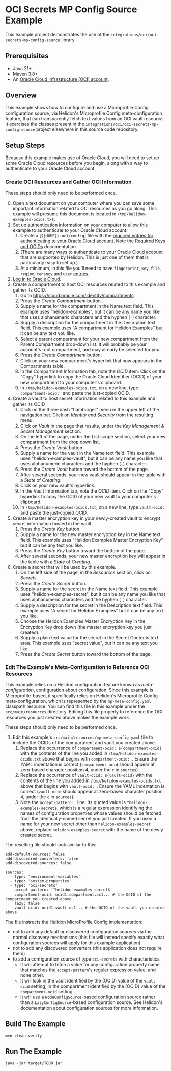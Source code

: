 # OCI Secrets MP Config Source Example

This example project demonstrates the use of the `integrations/oci/oci-secrets-mp-config-source` library.

## Prerequisites

* Java 21+
* Maven 3.8+
* An [Oracle Cloud Infrastructure (OCI) account](https://www.oracle.com/cloud/).

## Overview

This example shows how to configure and use a Microprofile Config configuration source, via Helidon's Microprofile
Config meta-configuration feature, that can transparently fetch text values from an OCI vault resource. It exercises the
classes present in the `integrations/oci/oci-secrets-mp-config-source` project elsewhere in this source code repository.

## Setup Steps

Because this example makes use of Oracle Cloud, you will need to set up some Oracle Cloud resources before you begin,
along with a way to authenticate to your Oracle Cloud account.

### Create OCI Resources and Gather OCI Information

These steps should only need to be performed once.

0. Open a text document on your computer where you can save some important information related to OCI resources as you
   go along. This example will presume this document is located in `/tmp/helidon-examples-ocids.txt`.
1. Set up authentication information on your computer to allow this example to authenticate to your Oracle Cloud
   account.
    1. Create a [`${HOME}/.oci/config`] file with the [required entries for authenticating to your Oracle Cloud
       account](https://docs.oracle.com/en-us/iaas/Content/API/Concepts/sdkconfig.htm#SDK_and_CLI_Configuration_File). Note
       the [Required Keys and
       OCIDs](https://docs.oracle.com/en-us/iaas/Content/API/Concepts/apisigningkey.htm#Required_Keys_and_OCIDs)
       documentation.
    2. (There are many ways to authenticate to your Oracle Cloud account that are supported by Helidon. This is just one
       of them that is particularly easy to set up.)
    3. At a minimum, in this file you'll need to have `fingerprint`, `key_file`, `region`, `tenancy` and `user`
       [entries](https://docs.oracle.com/en-us/iaas/Content/API/Concepts/sdkconfig.htm#ariaid-title3).
2. [Log in to Oracle Cloud](https://cloud.oracle.com/).
3. Create a compartment to host OCI resources related to this example and gather its OCID.
    1. Go to https://cloud.oracle.com/identity/compartments
    2. Press the *Create Compartment* button.
    3. Supply a name for the compartment in the Name text field. This example uses "helidon-examples", but it can be any
       name you like that uses alphanumeric characters and the hyphen (`-`) character.
    4. Supply a description for the compartment in the Description text field. This example uses "A compartment for
       Helidon Examples" but it can be any text you like.
    5. Select a parent compartment for your new compartment from the Parent Compartment drop-down list. It will probably
       be your account's root compartment, and may already be selected for you.
    6. Press the *Create Compartment* button.
    7. Click on your new compartment's hyperlink that now appears in the Compartments table.
    8. In the Compartment Information tab, note the *OCID* item. Click on the "Copy" hyperlink to copy the Oracle Cloud
       Identifier (OCID) of your new compartment to your computer's clipboard.
    9. In `/tmp/helidon-examples-ocids.txt`, on a new line, type `compartment-ocid: ` and paste the just-copied OCID.
3. Create a vault to host secret information related to this example and gather its OCID
    1. Click on the three-dash "hamburger" menu in the upper left of the navigation bar. Click on *Identity and Security*
       from the resulting menu.
    2. Click on *Vault* in the page that results, under the *Key Management & Secret Management* section.
    3. On the left of the page, under the List scope section, select your new compartment from the drop down list.
    3. Press the *Create Vault* button.
    4. Supply a name for the vault in the Name text field. This example uses "helidon-examples-vault", but it can be any
       name you like that uses alphanumeric characters and the hyphen (`-`) character.
    5. Press the *Create Vault* button toward the bottom of the page.
    6. After several seconds, your new vault should appear in the table with a *State* of *Creating*.
    7. Click on your new vault's hyperlink.
    8. In the Vault Information tab, note the *OCID* item. Click on the "Copy" hyperlink to copy the OCID of your new
       vault to your computer's clipboard.
    9. In `/tmp/helidon-examples-ocids.txt`, on a new line, type `vault-ocid: ` and paste the just-copied OCID.
4. Create a master encryption key in your newly-created vault to encrypt secret information hosted in the vault.
    1. Press the *Create Key* button.
    2. Supply a name for the new master encryption key in the Name text field. This example uses "Helidon Examples Master
       Encryption Key" but it can be any text you like.
    3. Press the *Create Key* button toward the bottom of the page.
    4. After several seconds, your new master encryption key will appear in the table with a *State* of *Creating*.
5. Create a secret that will be used by this example.
    1. On the left side of the page, in the *Resources* section, click on *Secrets*.
    2. Press the *Create Secret* button.
    3. Supply a name for the secret in the Name text field. This example uses "helidon-examples-secret", but it can be any
       name you like that uses alphanumeric characters and the hyphen (`-`) character.
    4. Supply a description for the secret in the Description text field. This example uses "A secret for Helidon
       Examples" but it can be any text you like.
    5. Choose the Helidon Examples Master Encryption Key in the Encryption Key drop down (the master encryption key you
       just created).
    6. Supply a plain text value for the secret in the Secret Contents text area. This example uses "secret value", but it
       can be any text you like.
    7. Press the *Create Secret* button toward the bottom of the page.
### Edit The Example's Meta-Configuration to Reference OCI Resources

This example relies on a Helidon configuration feature known as _meta-configuration_, configuration about
configuration. Since this example is Microprofile-based, it specifically relies on Helidon's Microprofile Config
meta-configuration, which is represented by the `mp-meta-config.yaml` classpath resource. You can find this file in this
example under the `src/main/resources` directory. Editing this file properly to reference the OCI resources you just
created above makes the example work.

These steps should only need to be performed once.

1. Edit this example's `src/main/resources/mp-meta-config-yaml` file to include the OCIDs of the compartment and vault you created above.
    1. Replace the occurrence of `compartment-ocid: ${compartment-ocid}` with the contents of the line you added in
       `/tmp/helidon-examples-ocids.txt` above that begins with `compartment-ocid: `. Ensure the YAML indentation is correct
       (`compartment-ocid` should appear at zero-based character position 4, under the `c` in `sources`).
    2. Replace the occurrence of `vault-ocid: ${vault-ocid}` with the contents of the line you added in
       `/tmp/helidon-examples-ocids.txt` above that begins with `vault-ocid: `. Ensure the YAML indentation is correct
       (`vault-ocid` should appear at zero-based character position 4, under the `c` in `sources`).
    3. Note the `accept-pattern: ` line. Its quoted value is `^helidon-examples-secret$`, which is a regular expression
       identifying the names of configuration properties whose values should be fetched from the identically-named secret
       you just created. If you used a name for your new secret other than `helidon-examples-secret` above, replace
       `helidon-examples-secret` with the name of the newly-created secret.

The resulting file should look similar to this:

```
add-default-sources: false
add-discovered-converters: false
add-discovered-sources: false

sources:
  - type: 'environment-variables'
  - type: 'system-properties'
  - type: 'oci-secrets'
    accept-pattern: '^helidon-examples-secret$'
    compartment-ocid: ocid1.compartment.oc1... # the OCID of the compartment you created above
    lazy: false
    vault-ocid: ocid1.vault.oc1... # the OCID of the vault you created above
```

The file instructs the Helidon MicroProfile Config implementation:
* not to add any default or discovered configuration sources via the normal discovery mechanisms (this file will instead specify
  exactly what configuration sources will apply for this example application)
* not to add any discovered converters (this application does not require them)
* to add a configuration source of type `oci-secrets` with characteristics
  * It will attempt to fetch a value for any configuration property name that matches the `accept-pattern`'s regular
    expression value, and none other.
  * It will look in the vault identified by the (OCID) value of the `vault-ocid` setting, in the compartment identified
    by the (OCID) value of the `compartment-ocid` setting.
  * It will use a `NodeConfigSource`-based configuration source rather than a `LazyConfigSource`-based configuration
    source. See Helidon's documentation about configuration sources for more information.

## Build The Example

`mvn clean verify`

## Run The Example

`java -jar target/TODO.jar`
